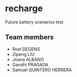# recharge
Future battery scenarios
test

## Team members

+ Roel DEGENS
+ Zipeng LIU
+ Joana ALBANO
+ Gandhi PRAGADA
+ Samuel QUINTERO HERRERA
